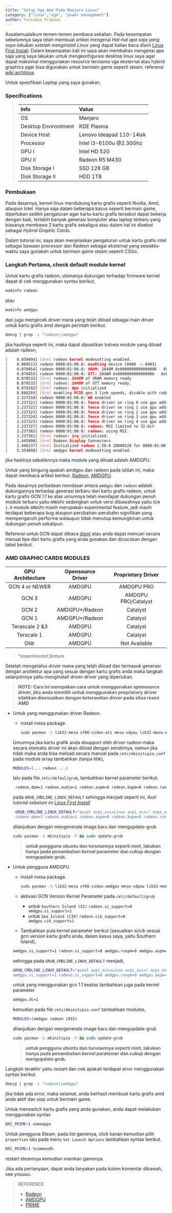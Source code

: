 ```yaml
---
title: "Setup Vga Amd Pada Manjaro Linux"
category: ["linux","vga", "power management"]
author: Yunindyo Prabowo
---
```


Assalamualaikum temen-temen pembaca sekalian. Pada kesempatan sebelumnya saya telah membuat artikel mengenai _Hal-hal apa saja yang saya lakukan setelah menginstall Linux_ yang dapat kalian baca disini [Linux First Install](/Linux-First-Install). Dalam kesempatan kali ini saya akan membahas mengenai apa saja yang saya lakukan untuk mengkonfigurasi desktop linux saya agar dapat maksimal menggunakan resource terutama vga eksternal atau hybrid graphics agar bisa digunakan untuk bermain game seperti steam.
referensi [wiki archlinux](https://wiki.archlinux.org/index.php/Power_management)

Untuk spesifikasi Laptop yang saya gunakan,

### Specifications


>| Info | Value |
>| :--- | :---- |
>| OS  | Manjaro |
>| Desktop Environtment | KDE Plasma |
>| Device Host  | Lenovo Ideapad 110-14isk |
>| Processor | Intel i3-6100u @2.30Ghz|
>| GPU I | Intel HD 520|
>| GPU II  | Radeon R5 M430|
>| Disk Storage I | SSD 128 GB |
>| Disk Storage II | HDD 1TB |

### Pembukaan

Pada dasarnya, kernel linux mendukung kartu grafis seperti Nvidia, Amd, ataupun Intel. Hanya saja dalam beberapa kasus seperti bermain game, diperlukan sedikit pengaturan agar kartu-kartu grafis tersebut dapat bekerja dengan baik, terlebih banyak generasi komputer atau laptop terbaru yang biasanya membawa 2 kartu grafis sekaligus atau dalam hal ini disebut sebagai _Hybrid Graphic Cards_.

Dalam tutorial ini, saya akan menjelaskan pengaturan untuk kartu grafis intel sebagai bawaan processor dan Radeon sebagai eksternal yang sewaktu-waktu saya gunakan untuk bermain game steam seperti CSGo.

### Langkah Pertama, check default module kernel

Untuk kartu grafis radeon, utamanya dukungan terhadap firmware kernel dapat di cek menggunakan syntax berikut,

```bash
modinfo radeon
```
atau
```bash
modinfo amdgpu
```
dan juga mengecek driver mana yang telah diload sebagai main driver untuk kartu grafis amd dengan perintah berikut.

```bash
dmesg | grep -i "radeon\|amdgpu"
```
jika hasilnya seperti ini, maka dapat dipastikan bahwa module yang diload adalah radeon,

```bash
[    0.859494] [drm] radeon kernel modesetting enabled.
[    0.860513] radeon 0000:01:00.0: enabling device (0400 -> 0403)
[    0.870454] radeon 0000:01:00.0: VRAM: 2048M 0x0000000000000000 - 0x000000007FFFFFFF (2048M used)
[    0.870455] radeon 0000:01:00.0: GTT: 2048M 0x0000000080000000 - 0x00000000FFFFFFFF
[    0.870532] [drm] radeon: 2048M of VRAM memory ready
[    0.870532] [drm] radeon: 2048M of GTT memory ready.
[    0.879182] [drm] radeon: dpm initialized
[    0.880203] [drm] enabling PCIE gen 3 link speeds, disable with radeon.pcie_gen2=0
[    2.237318] radeon 0000:01:00.0: WB enabled
[    2.237321] radeon 0000:01:00.0: fence driver on ring 0 use gpu addr 0x0000000080000c00 and cpu addr 0xffff928bf1ba9c00
[    2.237322] radeon 0000:01:00.0: fence driver on ring 1 use gpu addr 0x0000000080000c04 and cpu addr 0xffff928bf1ba9c04
[    2.237323] radeon 0000:01:00.0: fence driver on ring 2 use gpu addr 0x0000000080000c08 and cpu addr 0xffff928bf1ba9c08
[    2.237324] radeon 0000:01:00.0: fence driver on ring 3 use gpu addr 0x0000000080000c0c and cpu addr 0xffff928bf1ba9c0c
[    2.237325] radeon 0000:01:00.0: fence driver on ring 4 use gpu addr 0x0000000080000c10 and cpu addr 0xffff928bf1ba9c10
[    2.237327] radeon 0000:01:00.0: radeon: MSI limited to 32-bit
[    2.237365] radeon 0000:01:00.0: radeon: using MSI.
[    2.237381] [drm] radeon: irq initialized.
[    2.445000] [drm] Radeon Display Connectors
[    2.446237] [drm] Initialized radeon 2.50.0 20080528 for 0000:01:00.0 on minor 0
[    5.354608] [drm] amdgpu kernel modesetting enabled.
```
jika hasilnya sebaliknnya maka module yang diload adalah AMDGPU.

Untuk yang bingung apakah amdgpu dan radeon pada istilah ini, maka dapat membaca artikel berikut. [Radeon](https://wiki.archlinux.org/index.php/ATI), [AMDGPU](https://wiki.archlinux.org/index.php/AMDGPU).

Pada dasarnya perbedaan mendasar antara `amdgpu` dan `radeon` adalah dukungannya terhadap generasi terbaru dari kartu grafis radeon, untuk kartu grafis _GCN 1.1_ ke atas umumnya telah mendapat dukungan penuh module terbaru yaitu `AMDGPU` sedangkan untuk versi dibawahnya yaitu `GCN 1.0` module `AMDGPU` masih merupakan experimental feature, jadi masih terdapat beberapa bug ataupun perubahan-perubahn signifikan yang mempengaruhi performa walaupun tidak menutup kemungkinan untuk dukungan penuh sekalipun.

Referensi untuk GCN dapat dibaca [disini](https://en.wikipedia.org/wiki/Graphics_Core_Next)
atau anda dapat mencari secara manual tipe dari kartu grafis yang anda gunakan dan dicocokan dengan tabel berikut.

### AMD GRAPHIC CARDS MODULES
| GPU Architecture | Opensource Driver | Proprietary Driver |
|:--:|:--:|:--:|
|GCN 4 or NEWER|AMDGPU|AMDGPU PRO|
|GCN 3|AMDGPU|AMDGPU PRO/Catalyst|
|GCN 2|AMDGPU*/Radeon|Catalyst|
|GCN 1|AMDGPU*/Radeon|Catalyst|
|Terascale 2 &3|AMDGPU|Catalyst|
|Terscale 1|AMDGPU|Catalyst|
|Oldr|AMDGPU|Not Available|

> _*experimental feature_

Setelah mengetahui driver mana yang telah diload dan termasuk generasi dengan arsitektur apa yang sesuai dengan kartu grafis anda maka langkah selanjutnnya yaitu menginstall driver-driver yang diperlukan.

> **NOTE: Cara ini merupakan cara untuk menggunakan opensource driver, jika anda memilih untuk menggunakan proprietary driver silahkan disesuaikan dengan ketersedian driver pada situs resmi AMD**


* Untuk yang menggunakan driver Radeon.
    - install mesa package.
        ```bash
        sudo pacman -S lib32-mesa xf86-video-ati mesa-vdpau lib32-mesa-vdpau
        ```
    Umumnya jika kartu grafik anda disupport oleh driver radeon maka secara otomatis driver ini akan diload dengan sendirinya, namun jika tidak maka anda bisa meload secara manual pada `/etc/mkinitcpio.conf` pada module array tambahkan (tanpa titik),

    ```bash
    MODULES=(... radeon ...)
    ```

    lalu pada file `/etc/defaul/grub`, tambahkan kernel parameter berikut.

    ```bash
     radeon.dpm=1 radeon.audio=1 radeon.aspm=0 radeon.bapm=0 radeon.runpm=0 radeon.si_support=1
    ```
    pada `GRUB_CMDLINE_LINUX_DEFAULT` sehingga menjadi seperti ini, *ikuti tutorial sebelum ini [Linux First Install](/Linux-First-Install)*

    ```bash
     GRUB_CMDLINE_LINUX_DEFAULT="quiet acpi_osi=Linux acpi_osi=! acpi_osi='Windows 2009'  loglevel=3 i915.modeset=1 ipv6.disable=1 rd.udev.log_priority=3 acpi=force acpi_enforce_resources=lax pcie_aspm=force nopti spectre_v2=off
     radeon.dpm=1 radeon.audio=1 radeon.aspm=0 radeon.bapm=0 radeon.runpm=0 radeon.si_support=1"
     ```
     dilanjutkan dengan mengenerate image baru dan mengupdate-grub
     ```bash
     sudo pacman -S mkinitcpio -P && sudo update-grub
     ```

     > **untuk pengguna ubuntu dan turunannya seperti mint, lakukan hanya pada penambahan kernel parameter dan cukup dengan mengupdate grub.**

* Untuk pengguna AMDGPU
    - install mesa package.
        ```bash
        sudo pacman -S lib32-mesa xf86-video-amdgpu mesa-vdpau lib32-mesa-vdpau lib32-vulkan-radeon vulkan-radeon libva-mesa-driver lib32-libva-mesa-driver
        ```
    - aktivasi GCN Version Kernel Parameter pada `/etc/default/grub`
        * untuk `Southern Island (SI)` `radeon.si_support=0 amdgpu.si_support=1`
        * untuk `Sea Island (CIK)` `radeon.cik_support=0 amdgpu.cik_support=1`

    - Tambahkan pula kernel parameter berikut (sesuaikan si/cik sesuai gcn version kartu grafis anda, dalam kasus saya, yaitu Southern Island),

    ```bash
    amdgpu.si_support=1 radeon.si_support=0 amdgpu.runpm=0 amdgpu.aspm=0 amdgpu.dpm=1 amdgpu.sound=1
    ```

    sehingga pada `GRUB_CMDLINE_LINUX_DEFAULT` menjadi,
    ```bash
    GRUB_CMDLINE_LINUX_DEFAULT="quiet acpi_osi=Linux acpi_osi=! acpi_osi='Windows 2009'  loglevel=3 i915.modeset=1 ipv6.disable=1 rd.udev.log_priority=3 acpi=force acpi_enforce_resources=lax pcie_aspm=force nopti spectre_v2=off
    amdgpu.si_support=1 radeon.si_support=0 amdgpu.runpm=0 amdgpu.aspm=0 amdgpu.dpm=1 amdgpu.sound=1"
    ```

    untuk yang menggunakan gcn 1.1 keatas tambahkan juga pada kernel parameter
    ```bash
    amdgpu.dc=1
    ```
    kemudian pada file `/etc/mkinitcpio.conf` tambahkan modules,
    ```bash
    MODULES=(amdgpu radeon i915)
    ```
    dilanjutkan dengan mengenerate image baru dan mengupdate-grub
     ```bash
     sudo pacman -S mkinitcpio -P && sudo update-grub
     ```
    > **untuk pengguna ubuntu dan turunannya seperti mint, lakukan hanya pada penambahan kernel paratemer dan cukup dengan mengupdate grub.**

Langkah terakhir yaitu restart dan cek apakah terdapat error menggunakan syntax berikut.

```bash
dmesg | grep -i "radeon\|amdgpu"
```

jika tidak ada error, maka selamat, anda berhasil membuat kartu grafis amd anda aktif dan siap untuk bermain game.

Untuk menswitch kartu grafis yang anda gunakan, anda dapat melakukan menggunakan syntax

```bash
DRI_PRIME=1 namaapps
```

Untuk pengguna Steam, pada list gamenya, click kanan kemudian pilih `properties` lalu pada
menu `Set Launch Options` tambahkan syntax berikut.

```bash
DRI_PRIME=1 %command%
```

restart steamnya kemudian mainkan gamenya.

Jika ada pertanyaan, dapat anda tanyakan pada kolom komentar dibawah, see youuuu.

> REFERENCE
> * [Radeon](https://wiki.archlinux.org/index.php/ATI)
> * [AMDGPU](https://wiki.archlinux.org/index.php/AMDGPU)
> * [PRIME](https://wiki.archlinux.org/index.php/PRIME)